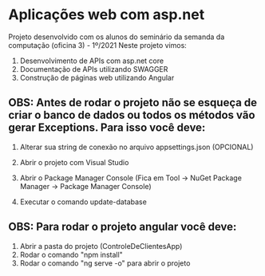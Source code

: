# Aplicações web com asp.net

Projeto desenvolvido com os alunos do seminário da semanda da computação (oficina 3) - 1º/2021
Neste projeto vimos:

1. Desenvolvimento de APIs com asp.net core
2. Documentação de APIs utilizando SWAGGER
3. Construção de páginas web utilizando Angular

## OBS: Antes de rodar o projeto não se esqueça de criar o banco de dados ou todos os métodos vão gerar Exceptions. Para isso você deve:

1. Alterar sua string de conexão no arquivo appsettings.json (OPCIONAL)

2. Abrir o projeto com Visual Studio

3. Abrir o Package Manager Console (Fica em Tool -> NuGet Package Manager -> Package Manager Console)

4. Executar o comando update-database

## OBS: Para rodar o projeto angular você deve:

1. Abrir a pasta do projeto (ControleDeClientesApp)
2. Rodar o comando "npm install"
3. Rodar o comando "ng serve -o" para abrir o projeto

